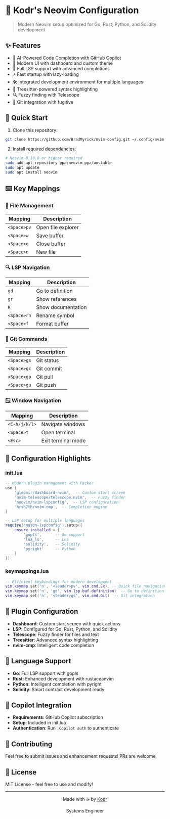 # 🚀 Kodr's Neovim Configuration

> Modern Neovim setup optimized for Go, Rust, Python, and Solidity development

## ✨ Features

- 🤖 AI-Powered Code Completion with GitHub Copilot 
- 🎨 Modern UI with dashboard and custom theme
- 🔧 Full LSP support with advanced completions
- ⚡ Fast startup with lazy-loading
- 🛠️ Integrated development environment for multiple languages
- 🌳 Treesitter-powered syntax highlighting
- 🔍 Fuzzy finding with Telescope
- 🐙 Git integration with fugitive

## 🎯 Quick Start

1. Clone this repository:
```bash
git clone https://github.com/BradMyrick/nvim-config.git ~/.config/nvim
```

2. Install required dependencies:
```bash
# Neovim 0.10.0 or higher required
sudo add-apt-repository ppa:neovim-ppa/unstable
sudo apt update
sudo apt install neovim
```

## ⌨️ Key Mappings

### 📁 File Management
| Mapping | Description |
|---------|-------------|
| `<Space>pv` | Open file explorer |
| `<Space>w` | Save buffer |
| `<Space>q` | Close buffer |
| `<Space>n` | New file |

### 🔍 LSP Navigation
| Mapping | Description |
|---------|-------------|
| `gd` | Go to definition |
| `gr` | Show references |
| `K` | Show documentation |
| `<Space>rn` | Rename symbol |
| `<Space>f` | Format buffer |

### 🌳 Git Commands
| Mapping | Description |
|---------|-------------|
| `<Space>gs` | Git status |
| `<Space>gc` | Git commit |
| `<Space>gp` | Git pull |
| `<Space>gu` | Git push |

### 🪟 Window Navigation
| Mapping | Description |
|---------|-------------|
| `<C-h/j/k/l>` | Navigate windows |
| `<Space>t` | Open terminal |
| `<Esc>` | Exit terminal mode |

## 🎨 Configuration Highlights

### init.lua
```lua
-- Modern plugin management with Packer
use {
    'glepnir/dashboard-nvim',  -- Custom start screen
    'nvim-telescope/telescope.nvim',  -- Fuzzy finder
    'neovim/nvim-lspconfig',  -- LSP configuration
    'hrsh7th/nvim-cmp',  -- Completion engine
}

-- LSP setup for multiple languages
require('mason-lspconfig').setup({
    ensure_installed = {
        'gopls',      -- Go support
        'lua_ls',     -- Lua
        'solidity',   -- Solidity
        'pyright'     -- Python
    }
})
```

### keymappings.lua
```lua
-- Efficient keybindings for modern development
vim.keymap.set('n', '<leader>pv', vim.cmd.Ex)  -- Quick file navigation
vim.keymap.set('n', 'gd', vim.lsp.buf.definition)  -- Go to definition
vim.keymap.set('n', '<leader>gs', vim.cmd.Git)  -- Git integration
```

## 🔧 Plugin Configuration

- **Dashboard**: Custom start screen with quick actions
- **LSP**: Configured for Go, Rust, Python, and Solidity
- **Telescope**: Fuzzy finder for files and text
- **Treesitter**: Advanced syntax highlighting
- **nvim-cmp**: Intelligent code completion

## 🎯 Language Support

- **Go**: Full LSP support with gopls
- **Rust**: Enhanced development with rustaceanvim
- **Python**: Intelligent completion with pyright
- **Solidity**: Smart contract development ready

## 🤖 Copilot Integration

- **Requirements**: GitHub Copilot subscription
- **Setup**: Included in init.lua
- **Authentication**: Run `:Copilot auth` to authenticate

## 🤝 Contributing

Feel free to submit issues and enhancement requests! PRs are welcome.

## 📝 License

MIT License - feel free to use and modify!

---
<div align="center">
    <p>Made with ☕ by <a href="https://github.com/BradMyrick">Kodr</a></p>
    <p>Systems Engineer</p>
</div>
